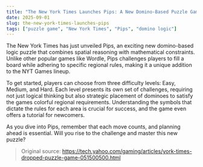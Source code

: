 ```yaml
---
title: "The New York Times Launches Pips: A New Domino-Based Puzzle Game"
date: 2025-09-01
slug: the-new-york-times-launches-pips
tags: ["puzzle game", "New York Times", "Pips", "domino logic"]
---
```


The New York Times has just unveiled Pips, an exciting new domino-based logic puzzle that combines spatial reasoning with mathematical constraints. Unlike other popular games like Wordle, Pips challenges players to fill a board while adhering to specific regional rules, making it a unique addition to the NYT Games lineup.

To get started, players can choose from three difficulty levels: Easy, Medium, and Hard. Each level presents its own set of challenges, requiring not just logical thinking but also strategic placement of dominoes to satisfy the games colorful regional requirements. Understanding the symbols that dictate the rules for each area is crucial for success, and the game even offers a tutorial for newcomers.

As you dive into Pips, remember that each move counts, and planning ahead is essential. Will you rise to the challenge and master this new puzzle?
> Original source: https://tech.yahoo.com/gaming/articles/york-times-dropped-puzzle-game-051500500.html